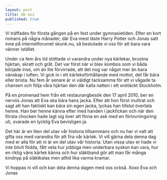 ```yaml
---
layout: post
title: Om oss
published: true
---
```


Vi träffades för första gången på en fest under gymnasietiden. Efter en kort romans på några månader, där Eva mest läste Harry Potter och Jonas satt inne på internetforumet skunk.nu, så beslutade vi oss för att bara vara vänner istället.

Under ca fem års tid stöttade vi varandra under nya kärlekar, brustna hjärtan, skratt och gråt. Det var först när vi blev kombos som vi båda började inse, om än lite förvirrade, att det nog var något mer än bara vänskap i luften. Vi gick in i ett kärleksförhållande med mottot, det får bära eller brista. Nu fem år senare är vi väldigt tacksamma för att vi vågade ta chansen och följa våra hjärtan den där kalla natten i ett snötäckt Stockholm.

På en promenad hem från ett restaurangbesök den 17 april 2010, ber en nervös Jonas att Eva ska bära hans jacka. Efter att hon först muttrat och sagt att han faktiskt kan bära sin egen jacka, lyckas han tillslut övertala henne. Han ber henne känna efter med handen i jackfickan och när den första chocken hade lagt sig över att finna en ask med en förlovningsring uti, svarade en lycklig Eva bevisligen ja. 

Det här är en liten del utav vår historia tillsammans och nu har vi valt att gifta oss med varandra för att fira vår kärlek. Vi vill gärna dela denna dag med er alla för att ni är en del utav vår historia. Utan vissa utav er hade vi inte blivit födda, fått veta hur jobbiga men underbara syskon kan vara, hur en riktig väns kärlek känns och hur släktband gör att man får många kindnyp på släktkalas men alltid lika varma kramar. 

Vi hoppas ni vill och kan dela denna dagen med oss också. 
Xoxo
Eva och Jonas 


